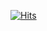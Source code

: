 [![Hits](https://hits.seeyoufarm.com/api/count/incr/badge.svg?url=https%3A%2F%2Fgithub.com%2Fsardor-m%2Fhit-counter&count_bg=%23F5C700&title_bg=%23939494&icon=&icon_color=%23E7E7E7&title=hits&edge_flat=false)](https://hits.seeyoufarm.com)
